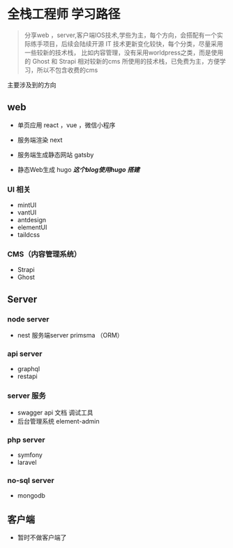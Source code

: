 # 全栈工程师 学习路径


>分享web ，server,客户端IOS技术,学些为主，每个方向，会搭配有一个实际练手项目，后续会陆续开源
IT 技术更新变化较快，每个分类，尽量采用一些较新的技术栈，
比如内容管理，没有采用worldpress之类，而是使用的 Ghost 和 Strapi 相对较新的cms 
所使用的技术栈，已免费为主，方便学习，所以不包含收费的cms

主要涉及到的方向

## web   
- 单页应用 react ，vue ，微信小程序    

- 服务端渲染  next 

- 服务端生成静态网站   gatsby 
 
- 静态Web生成     hugo  ***这个blog使用hugo 搭建***

### UI 相关
- mintUI 
- vantUI
- antdesign
- elementUI
- taildcss

### CMS（内容管理系统）

- Strapi
- Ghost


## Server

### node server

- nest 服务端server  primsma （ORM） 


### api server 

- graphql 
- restapi

### server 服务

- swagger api 文档 调试工具
- 后台管理系统    element-admin    

### php server 

- symfony 
- laravel  


<!-- 
 
### pytho server 

- fastapi 

-->

<!-- 
 
### golang server 

- Gin + gorm(ORM) 

-->


### no-sql server 


- mongodb


## 客户端    

-  暂时不做客户端了
 
